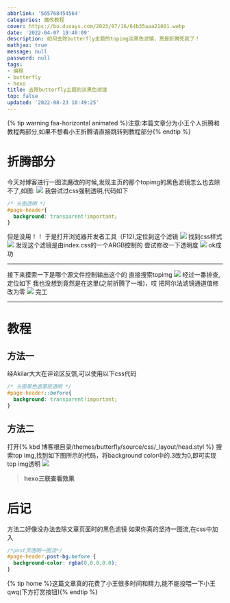 ```yaml
---
abbrlink: '565768454564'
categories: 魔改教程
cover: https://bu.dusays.com/2023/07/16/64b35aaa21601.webp
date: '2022-04-07 19:40:09'
description: 如何去除butterfly主题的topimg淡黑色滤镜，真是折腾死我了！
mathjax: true
message: null
password: null
tags:
- 编程
- butterfly
- hexo
title: 去除butterfly主题的淡黑色滤镜
top: false
updated: '2022-08-23 10:49:25'
---
```


{% tip warning faa-horizontal animated %}注意:本篇文章分为小王个人折腾和教程两部分,如果不想看小王折腾请直接跳转到教程部分{% endtip %}

# 折腾部分

今天对博客进行一图流魔改的时候,发现主页的那个topimg的黑色滤镜怎么也去除不了,如图:
![](https://bu.dusays.com/2023/07/16/64b3ed074438a.webp)
我尝试过css强制透明,代码如下

```CSS
/* 头图透明 */
#page-header{
  background: transparent!important;
}
```

但是没用！！
于是打开浏览器开发者工具（F12),定位到这个滤镜
![](https://bu.dusays.com/2023/07/17/64b49b1c76d02.webp)
找到css样式
![](https://bu.dusays.com/2023/07/19/64b75e0e96c4b.webp)
发现这个滤镜是由index.css的一个ARGB控制的
尝试修改一下透明度
![](https://bu.dusays.com/2023/07/19/64b75e1ec3bad.webp)
ok成功

---

接下来摸索一下是哪个源文件控制输出这个的
直接搜索topimg
![](https://bu.dusays.com/2023/07/19/64b75e2c99e55.webp)
经过一番排查,定位如下
我也没想到竟然是在这里(之前折腾了一堆)，哎 把阿尔法滤镜通道值修改为零
![](https://bu.dusays.com/2023/07/19/64b75e3e1fa1c.webp)
完工

---

# 教程

## 方法一

经Akilar大大在评论区反馈,可以使用以下css代码

```css
/* 头图黑色遮罩层透明 */
#page-header::before{
  background: transparent!important;
}
```

## 方法二

打开{% kbd 博客根目录/themes/butterfly/source/css/_layout/head.styl %}
搜索top img,找到如下图所示的代码，将background color中的.3改为0,即可实现top img透明
![](https://bu.dusays.com/2023/07/19/64b75e531307e.webp)

> **hexo三联查看效果**

# 后记

方法二好像没办法去除文章页面时的黑色滤镜
如果你真的坚持一图流,在css中加入

```css
/*post页透明一图流*/
#page-header.post-bg:before {
  background-color: rgba(0,0,0,0.0);
}
```


{% tip home %}这篇文章真的花费了小王很多时间和精力,能不能投喂一下小王qwq(下方打赏按钮){% endtip %}